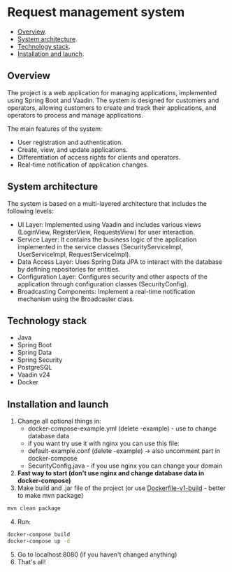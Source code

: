 # Request management system

- [Overview](#technology-stack).
- [System architecture](#system-architecture).
- [Technology stack](#technology-stack).
- [Installation and launch](#installation-and-launch).

## Overview

The project is a web application for managing applications, implemented using Spring Boot and Vaadin. The system is designed for customers and operators, allowing customers to create and track their applications, and operators to process and manage applications.

The main features of the system:

* User registration and authentication.
* Create, view, and update applications.
* Differentiation of access rights for clients and operators.
* Real-time notification of application changes.

## System architecture

The system is based on a multi-layered architecture that includes the following levels:

* UI Layer: Implemented using Vaadin and includes various views (LoginView, RegisterView, RequestsView) for user interaction.
* Service Layer: It contains the business logic of the application implemented in the service classes (SecurityServiceImpl, UserServiceImpl, RequestServiceImpl).
* Data Access Layer: Uses Spring Data JPA to interact with the database by defining repositories for entities.
* Configuration Layer: Configures security and other aspects of the application through configuration classes (SecurityConfig).
* Broadcasting Components: Implement a real-time notification mechanism using the Broadcaster class.

## Technology stack

* Java
* Spring Boot
* Spring Data
* Spring Security
* PostgreSQL
* Vaadin v24
* Docker

## Installation and launch

1. Change all optional things in:
   * docker-compose-example.yml (delete -example) - use to change database data
   * if you want try use it with nginx you can use this file:
   * default-example.conf (delete -example) -> also uncomment part in docker-compose
   * SecurityConfig.java - if you use nginx you can change your domain
2. **Fast way to start (don't use nginx and change database data in docker-compose)**
3. Make build and .jar file of the project (or use [Dockerfile-v1-build](Dockerfile-v1-build) - better to make mvn package)
```bash
mvn clean package
```
4. Run:
```bash
docker-compose build
docker-compose up -d
```
5. Go to localhost:8080 (if you haven't changed anything)
6. That's all!
